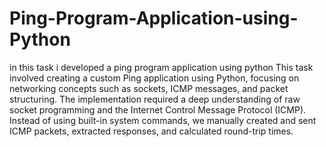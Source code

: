 # Ping-Program-Application-using-Python


in this task i developed a ping program application using python This task involved creating a custom Ping application using Python, 
focusing on networking concepts such as sockets, ICMP messages, and packet structuring. The implementation required a deep understanding of raw socket programming and the Internet Control Message Protocol (ICMP). 
Instead of using built-in system commands, we manually created and sent ICMP packets, extracted responses, and calculated round-trip times.
